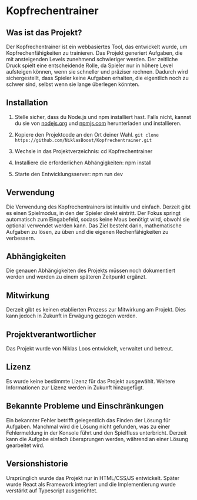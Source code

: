 # Kopfrechentrainer

## Was ist das Projekt?

Der Kopfrechentrainer ist ein webbasiertes Tool, das entwickelt wurde, um Kopfrechenfähigkeiten zu trainieren. Das Projekt generiert Aufgaben, die mit ansteigenden Levels zunehmend schwieriger werden. Der zeitliche Druck spielt eine entscheidende Rolle, da Spieler nur in höhere Level aufsteigen können, wenn sie schneller und präziser rechnen. Dadurch wird sichergestellt, dass Spieler keine Aufgaben erhalten, die eigentlich noch zu schwer sind, selbst wenn sie lange überlegen könnten.

## Installation

1. Stelle sicher, dass du Node.js und npm installiert hast. Falls nicht, kannst du sie von [nodejs.org](https://nodejs.org/en) und [npmjs.com](https://www.npmjs.com/) herunterladen und installieren.

2. Kopiere den Projektcode an den Ort deiner Wahl.
`git clone https://github.com/NiklasBoost/Kopfrechentrainer.git`


3. Wechsle in das Projektverzeichnis:
cd Kopfrechentrainer


4. Installiere die erforderlichen Abhängigkeiten:
npm install

5. Starte den Entwicklungsserver:
npm run dev


## Verwendung

Die Verwendung des Kopfrechentrainers ist intuitiv und einfach. Derzeit gibt es einen Spielmodus, in den der Spieler direkt eintritt. Der Fokus springt automatisch zum Eingabefeld, sodass keine Maus benötigt wird, obwohl sie optional verwendet werden kann. Das Ziel besteht darin, mathematische Aufgaben zu lösen, zu üben und die eigenen Rechenfähigkeiten zu verbessern.

## Abhängigkeiten

Die genauen Abhängigkeiten des Projekts müssen noch dokumentiert werden und werden zu einem späteren Zeitpunkt ergänzt.

## Mitwirkung

Derzeit gibt es keinen etablierten Prozess zur Mitwirkung am Projekt. Dies kann jedoch in Zukunft in Erwägung gezogen werden.

## Projektverantwortlicher

Das Projekt wurde von Niklas Loos entwickelt, verwaltet und betreut.

## Lizenz

Es wurde keine bestimmte Lizenz für das Projekt ausgewählt. Weitere Informationen zur Lizenz werden in Zukunft hinzugefügt.

## Bekannte Probleme und Einschränkungen

Ein bekannter Fehler betrifft gelegentlich das Finden der Lösung für Aufgaben. Manchmal wird die Lösung nicht gefunden, was zu einer Fehlermeldung in der Konsole führt und den Spielfluss unterbricht. Derzeit kann die Aufgabe einfach übersprungen werden, während an einer Lösung gearbeitet wird.

## Versionshistorie

Ursprünglich wurde das Projekt nur in HTML/CSS/JS entwickelt. Später wurde React als Framework integriert und die Implementierung wurde verstärkt auf Typescript ausgerichtet.

